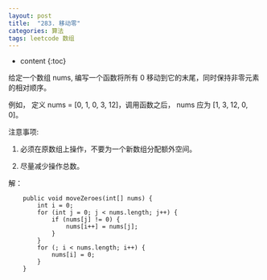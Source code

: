 ```yaml
---
layout: post
title:  "283. 移动零"
categories: 算法
tags: leetcode 数组
---
```


* content
{:toc}


给定一个数组 nums, 编写一个函数将所有 0 移动到它的末尾，同时保持非零元素的相对顺序。

例如， 定义 nums = [0, 1, 0, 3, 12]，调用函数之后， nums 应为 [1, 3, 12, 0, 0]。

注意事项:

1. 必须在原数组上操作，不要为一个新数组分配额外空间。

2. 尽量减少操作总数。

<!--more-->

解：

```
    public void moveZeroes(int[] nums) {
        int i = 0;
        for (int j = 0; j < nums.length; j++) {
            if (nums[j] != 0) {
                nums[i++] = nums[j];
            }
        }
        for (; i < nums.length; i++) {
            nums[i] = 0;
        }
    }
```